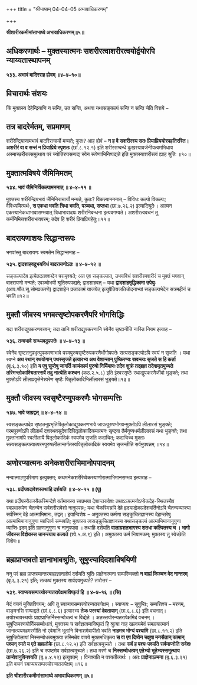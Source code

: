 +++
title = "श्रीभाष्यम् 04-04-05 अभावाधिकरणम्"

+++


**श्रीशारीरकमीमांसाभाष्ये अभावाधिकरणम्॥५॥**

## अधिकरणार्थः – मुक्तस्यात्मनः सशरीरत्वाशरीरत्वयोर्द्वयोरपि न्याय्यतास्थापनम्

**५३३. अभावं बादिरराह ह्येवम् ॥४–४–१०॥**

## विचारार्थः संशयः

किं मुक्तस्य देहेन्द्रियाणि न सन्ति, उत सन्ति, अथवा यथासङ्कल्पं सन्ति न सन्ति चेति विशये –

## तत्र बादरेर्मतम्, सप्रमाणम्

शरीरेन्द्रियाणामभावं बादरिराचार्यो मन्यते; कुतः? आह ह्येवं – **न ह वै सशरीरस्य सतः प्रियाप्रिययोरपहतिरस्ति। अशरीरं वा व सन्तं न प्रियाप्रिये स्पृशतः** (छां.८.१२.१) इति शरीरसम्बन्धे दुःखस्यावर्जनीयत्वमभिधाय
अस्माच्छरीरात्समुत्थाय परं ज्योतिरुपसम्पद्य स्वेन रूपेणाभिनिष्पद्यते इति मुक्तस्याशरीरत्वं ह्याह श्रुतिः ॥१०॥

## मुक्तात्मविषये जैमिनिमतम्

**५३४. भावं जैमिनिर्विकल्पामननात् ॥ ४–४–११ ॥**

मुक्तस्य शरीरेन्द्रियभावं जैमिनिराचार्यो मन्यते, कुतः? विकल्पामननात् – विविधः कल्पो विकल्पः; वैविध्यमित्यर्थः, **स एकधा भवति त्रिधा भवति, पञ्चधा, सप्तधा** (छा.७.२६.२) इत्यादिश्रुतेः। आत्मन एकस्यानेकधाभावासम्भवात् त्रिधाभावादयः शरीरनिबन्धना इत्यवगम्यते। अशरीरत्ववचनं तु कर्मनिमित्तशरीराभावपरम्; तदेव हि शरीरं प्रियाप्रियहेतुः॥११॥

## बादरायणाशयः सिद्धान्तरूपः

भगवांस्तु बादरायणः स्वमतेन सिद्धान्तमाह –

**५३५. द्वादशाहवदुभयविधं बादरायणोऽतः ॥ ४–४–१२ ॥**

सङ्कल्पादेव इत्येतदतश्शब्देन परामृश्यते; अत एव सङ्कल्पात्, उभयविधं सशरीरमशरीरं च मुक्तं भगवान् बादरायणो मन्यते; एवञ्चोभयी श्रुतिरुपपद्यते; द्वादशाहवत् – यथा **द्वादशाहमृद्धिकामा उपेयुः** (आप.श्रौत.सू.सोमप्रकरणे) द्वादशाहेन प्रजाकामं याजयेत् इत्युपैतियजतिचोदनाभ्यां सङ्कल्पभेदेन सत्रमहीनं च भवति॥१२॥

## मुक्तौ जीवस्य भगवत्सृष्टोपकरणैपरि भोगसिद्धिः

यदा शरीराद्युपकरणवत्त्वम्; तदा तानि शरीराद्युपकरणानि स्वेनैव सृष्टानीति नास्ति नियम इत्याह –

**५३६. तन्वभावे सन्ध्यवदुपपत्तेः ॥ ४–४–१३ ॥**

स्वेनैव सृष्टतनुप्रभृत्युपकरणाभावे परमपुरुषसृष्टैरुपकरणैर्भोगोपपत्तेः सत्यसङ्कल्पोऽपि स्वयं न सृजति । यथा स्वप्ने **अथ रथान् रथयोगान् पथस्सृजते इत्यारभ्य अथ वेशान्तान् पुष्किरण्यः स्रवन्त्यः सृजते स हि कर्ता** (बृ.६.३.१०) इति **य एषु सुप्तेषु जागर्ति कामंकामं पुरुषो निर्मिमाणः तदेव शुक्रं तद्ब्रह्म तदेवामृतमुच्यते तस्मिन्लोकाश्श्रितास्सर्वे तदु नात्येति कश्चन** (कठ.२.५.८) इति ईश्वरसृष्टैः रथाद्युपकरणैर्जीवो भुङ्क्ते; तथा मुक्तोऽपि लीलाप्रवृत्तेनेश्वरेण सृष्टैः पितृलोकादिभिर्लीलारसं भुङ्क्ते॥१३॥

## मुक्तौ जीवस्य स्वसृष्टैरप्युपकरणैः भोगसम्पत्तिः

**५३७. भावे जाग्रद्वत् ॥ ४–४–१४ ॥**

स्वसङ्कल्पादेव सृष्टतनुप्रभृतिपितृलोकाद्युपकरणभावे जाग्रत्पुरुषभोगवन्मुक्तोऽपि लीलारसं भुङ्क्ते; परमपुरुषोऽपि लीलार्थं दशरथवसुदेवादिपितृलोकादिकमात्मनः सृष्ट्वा तैर्मनुष्यधर्मलीलारसं यथा भुङ्क्ते; तथा मुक्तानामपि स्वलीलायै पितृलोकादिकं स्वयमेव सृजति कदाचित्; कदाचिच्च मुक्ताः सत्यसङ्कल्पत्वात्परमपुरुषलीलान्तर्गतस्वपितृलोकादिकं स्वयमेव सृजन्तीति सर्वमुपपन्नम् ॥१४॥

## अणोरप्यात्मनः अनेकशरीराभिमानोपपादनम्

नन्वात्माऽणुपरिमाण इत्युक्तम्; कथमनेकशरीरेष्वेकस्याणोरात्माभिमानसम्भव इत्यत्राह –

**५३८. प्रदीपवदावेशस्तथाहि दर्शयति ॥ ४–४–१५ ॥ (पू)**

यथा प्रदीपस्यैकस्यैकस्मिन्देशे वर्तमानस्य स्वप्रभया देशान्तरावेशः तथाऽऽयत्मनोऽप्येकदेह-स्थितस्यैव स्वप्रभारूपेण चैतन्येन सर्वशरीरावेशो नानुपपन्नः; यथा चैकस्मिन्नपि देहे हृदयाद्येकप्रदेशवर्तिनोऽपि चैतन्यव्याप्त्या सर्वस्मिन् देहे आत्माभिमानः, तद्वत्। इयान्विशेषः – अमुक्तस्य कर्मणा सङ्कुचितज्ञानस्य देहान्तरेषु आत्माभिमानानुगुणा व्याप्तिर्न सम्भवति; मुक्तस्य त्वसङ्कुचितज्ञानस्य यथासङ्कल्पं आत्माभिमानानुगुणा व्याप्तिः इदम् इति ग्रहणानुगुणा च नानुपपन्ना । तथाहि दर्शयति **वालाग्रशतभागस्य शतधा कल्पितस्य च । भागो जीवस्स विज्ञेयस्स चानन्त्याय कल्पते** (श्वे.५.अ.९) इति। अमुक्तस्य कर्म नियामकम्; मुक्तस्य तु स्वेच्छेति विशेषः॥

## ब्रह्मप्राप्तवतो ज्ञानाभावश्रुतिः, सुषुप्त्यादिदशाविषयिणी

ननु परं ब्रह्म प्राप्तस्यान्तरबाह्यज्ञानलोपं दर्शयति श्रुतिः
प्राज्ञेनात्मना सम्परिष्वक्तो **न बाह्यं किञ्चन वेद नान्तरम्** (बृ.६.३.२१) इति; तत्कथं मुक्तस्य सार्वज्ञ्यमुच्यते? तत्रोत्तरं –

**५३९. स्वाप्ययसम्पत्त्योरन्यतरापेक्षमाविष्कृतं हि ॥ ४–४–१६ ॥ (सि)**

नेदं वचनं मुक्तिविषयम्; अपि तु स्वाप्ययसम्पत्त्योरन्यतरापेक्षम् । स्वाप्ययः – सुषुप्तिः; सम्पत्तिश्च – मरणम्, वाङ्मनसि सम्पद्यते (छां.६.८.६) इत्यारभ्य **तेजः परस्यां देवतायाम्** (छा.६.८.६) इति वचनात्। तयोश्चावस्थयोः प्राज्ञप्राप्तिर्निस्सम्बोधत्वं च विद्येते । अतस्तयोरन्यतरापेक्षमिदं वचनम् । सुषुप्तिमरणयोर्निस्सम्बोधत्वं, मुक्तस्य च सर्वज्ञत्वमाविष्कृतं हि श्रुत्या नाह खल्वयमेवं सम्प्रत्यात्मानं जानात्ययमहमस्मीति नो एवेमानि भूतानि विनाशमेवापीतो भवति **नाहमत्र भोग्यं पश्यामि** (छा.८.११.२) इति सुषुप्तिवेलायां निस्सम्बोधत्वमुक्त्वा तस्मिन्नेव वाक्ये मुक्तमधिकृत्य **स वा एष दिव्येन चक्षुषा मनसैतान् कामान् पश्यन् रमते य एते ब्रह्मलोके** (छा.८.१२.५) इति सर्वज्ञत्वमुच्यते । तथा **सर्वं ह पश्यः पश्यति सर्वमाप्नोति सर्वशः** (छा.७.२६.२) इति च स्पष्टमेव सर्वज्ञत्वमुच्यते। तथा मरणे च **निस्सम्बोधत्वम् एतेभ्यो भूतेभ्यस्समुत्थाय तान्येवानुविनश्यति** (बृ.४.४.१२) इत्युक्तम् । विनश्यति न पश्यतीत्यर्थः । अतः **प्राज्ञेनाऽत्मना** (बृ.६.३.२१) इति वचनं स्वाप्ययसम्पत्त्योरन्यतरापेक्षम् ॥१६॥

**इति श्रीशारीरकमीमांसाभाष्ये अभावाधिकरणम् ॥५॥**


